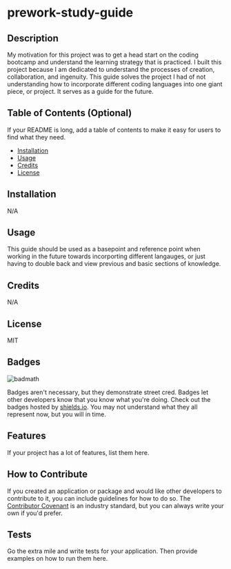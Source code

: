 # prework-study-guide

## Description

My motivation for this project was to get a head start on the coding bootcamp and understand the learning strategy that is practiced. I built this project because I am dedicated to understand the processes of creation, collaboration, and ingenuity.
This guide solves the project I had of not understanding how to incorporate different coding languages into one giant piece, or project. It serves as a guide for the future.

## Table of Contents (Optional)

If your README is long, add a table of contents to make it easy for users to find what they need.

- [Installation](#installation)
- [Usage](#usage)
- [Credits](#credits)
- [License](#license)

## Installation

N/A

## Usage

This guide should be used as a basepoint and reference point when working in the future towards incorporting different langauges, or just having to double back and view previous and basic sections of knowledge.

## Credits

N/A

## License

MIT



## Badges

![badmath](https://img.shields.io/github/languages/top/nielsenjared/badmath)

Badges aren't necessary, but they demonstrate street cred. Badges let other developers know that you know what you're doing. Check out the badges hosted by [shields.io](https://shields.io/). You may not understand what they all represent now, but you will in time.

## Features

If your project has a lot of features, list them here.

## How to Contribute

If you created an application or package and would like other developers to contribute to it, you can include guidelines for how to do so. The [Contributor Covenant](https://www.contributor-covenant.org/) is an industry standard, but you can always write your own if you'd prefer.

## Tests

Go the extra mile and write tests for your application. Then provide examples on how to run them here.